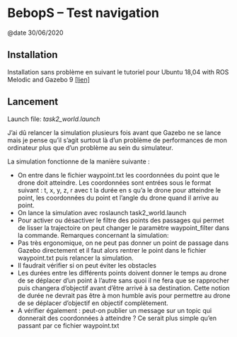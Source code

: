 # BebopS – Test navigation

@date 30/06/2020

## Installation

Installation sans problème en suivant le tutoriel pour Ubuntu 18,04 with ROS Melodic and Gazebo 9 [[lien]](https://github.com/gsilano/BebopS)

## Lancement 

Launch file: *task2_world.launch*

J’ai dû relancer la simulation plusieurs fois avant que Gazebo ne se lance mais je pense qu’il s’agit surtout là d’un problème de performances de mon ordinateur plus que d’un problème au sein du simulateur.

La simulation fonctionne de la manière suivante :

- On entre dans le fichier waypoint.txt les coordonnées du point que le drone doit atteindre. Les coordonnées sont entrées sous le format suivant : t, x, y, z, r avec t la durée en s qu’a  le drone pour atteindre le point, les coordonnées du point et l’angle du drone quand il arrive au point.
- On lance la simulation avec roslaunch task2_world.launch
- Pour activer ou désactiver le filtre des points des passages qui permet de lisser la trajectoire on peut changer le paramètre waypoint_filter dans la commande.
Remarques concernant la simulation: 
- Pas très ergonomique, on ne peut pas donner un point de passage dans Gazebo directement et il faut alors rentrer le point dans le fichier waypoint.txt puis relancer la simulation.
- Il faudrait vérifier si on peut éviter les obstacles
- Les durées entre les différents points doivent donner le temps au drone de se déplacer d’un point à l’autre sans quoi il ne fera que se rapprocher puis changera d’objectif avant d’être arrivé à sa destination. Cette notion de durée ne devrait pas être à mon humble avis pour permettre au drone de se déplacer d’objectif en objectif complètement.
- A vérifier également : peut-on publier un message sur un topic qui donnerait des coordonnées à atteindre ? Ce serait plus simple qu’en passant par ce fichier waypoint.txt
